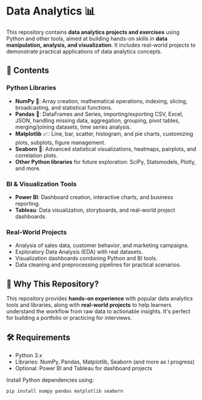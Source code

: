 # Data Analytics 📊

This repository contains **data analytics projects and exercises** using Python and other tools, aimed at building hands-on skills in **data manipulation, analysis, and visualization**. It includes real-world projects to demonstrate practical applications of data analytics concepts.

## 📌 Contents

### Python Libraries
- **NumPy** 🔢: Array creation, mathematical operations, indexing, slicing, broadcasting, and statistical functions.
- **Pandas** 🐼: DataFrames and Series, importing/exporting CSV, Excel, JSON, handling missing data, aggregation, grouping, pivot tables, merging/joining datasets, time series analysis.
- **Matplotlib** 📈: Line, bar, scatter, histogram, and pie charts, customizing plots, subplots, figure management.
- **Seaborn** 🎨: Advanced statistical visualizations, heatmaps, pairplots, and correlation plots.
- **Other Python libraries** for future exploration: SciPy, Statsmodels, Plotly, and more.

### BI & Visualization Tools
- **Power BI**: Dashboard creation, interactive charts, and business reporting.
- **Tableau**: Data visualization, storyboards, and real-world project dashboards.

### Real-World Projects
- Analysis of sales data, customer behavior, and marketing campaigns.
- Exploratory Data Analysis (EDA) with real datasets.
- Visualization dashboards combining Python and BI tools.
- Data cleaning and preprocessing pipelines for practical scenarios.

## 🚀 Why This Repository?
This repository provides **hands-on experience** with popular data analytics tools and libraries, along with **real-world projects** to help learners understand the workflow from raw data to actionable insights. It's perfect for building a portfolio or practicing for interviews.

## 🛠️ Requirements
- Python 3.x
- Libraries: NumPy, Pandas, Matplotlib, Seaborn (and more as I progress)
- Optional: Power BI and Tableau for dashboard projects

Install Python dependencies using:
```bash
pip install numpy pandas matplotlib seaborn
